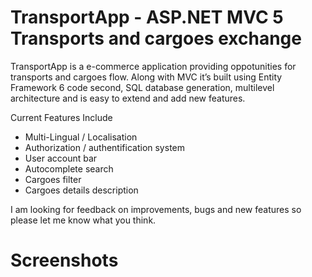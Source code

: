 # TransportApp - ASP.NET MVC 5 Transports and cargoes exchange

TransportApp is a e-commerce application providing oppotunities for transports and cargoes flow. Along with MVC it’s built using Entity Framework 6 code second, SQL database generation, multilevel architecture and is easy to extend and add new features.

Current Features Include
- Multi-Lingual / Localisation
- Authorization / authentification system
- User account bar
- Autocomplete search
- Cargoes filter
- Cargoes details description

I am looking for feedback on improvements, bugs and new features so please let me know what you think. 


# Screenshots

